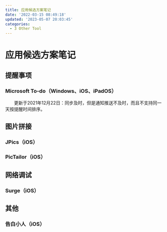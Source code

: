 ```yaml
---
title: 应用候选方案笔记
date: '2022-03-15 08:49:18'
updated: '2023-05-07 20:03:45'
categories:
  - 3 Other Tool
---
```

# 应用候选方案笔记

## 提醒事项

### Microsoft To-do（Windows、iOS、iPadOS）

　　更新于2021年12月22日：同步及时，但是通知推送不及时，而且不支持同一天按提醒时间排序。

## 图片拼接

### JPics（iOS）

### PicTailor（iOS）

## 网络调试

### Surge（iOS）

## 其他

### 告白小人（iOS）
